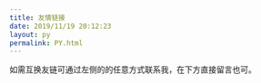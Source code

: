 ```yaml
---
title: 友情链接
date: 2019/11/19 20:12:23
layout: py
permalink: PY.html
---
```


如需互换友链可通过左侧的的任意方式联系我，在下方直接留言也可。

